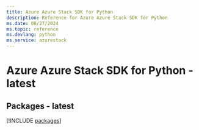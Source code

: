 ```yaml
---
title: Azure Azure Stack SDK for Python
description: Reference for Azure Azure Stack SDK for Python
ms.date: 08/27/2024
ms.topic: reference
ms.devlang: python
ms.service: azurestack
---
```

# Azure Azure Stack SDK for Python - latest
## Packages - latest
[!INCLUDE [packages](azure-stack-index.md)]